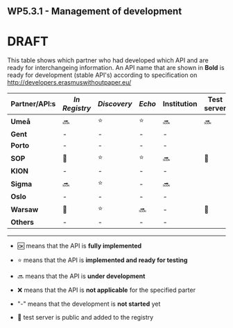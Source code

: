 ## WP5.3.1 - Management of development 

# DRAFT

This table shows which partner who had developed which API and are ready for interchangeing information. An API name that are shown in **Bold** is ready for development (stable API's) according to specification on http://developers.erasmuswithoutpaper.eu/



| Partner/API:s | *In Registry* | *Discovery* | *Echo* | **Institution** | Test server |             Comment             |
| ------------- | -----------   | ----------- | ------ | --------------- | ----------- | ------------------------------- |
| **Umeå**      | :soon:        | :star:      | :star: | :soon:          | :soon:      |                                 |
| **Gent**      |     -         |   -         | -      |    -            |             |                                 |
| **Porto**     |     -         |   -         | -      |    -            |             |                                 |
| **SOP**       | :link:        | :star:      | :star: | :soon:          | :link:      |                                 |
| **KION**      |     -         |   -         | -      |    -            |             |                                 |
| **Sigma**     | :soon:        | :star:      | -      | :soon:          |             |                                 |
| **Oslo**      |     -         |   -         | -      |    -            |             |                                 |
| **Warsaw**    | :link:        | :star:      | :soon: |    -            | :link:      |                                 |
| **Others**    |     -         |   -         | -      |    -            |             |                                 |

---
* :ok: means that the API is **fully implemented**
* :star: means that the API is **implemented and ready for testing**
* :soon: means that the API is **under development**
* :x: means that the API is **not applicable** for the specified parter 
* "-" means that the development is **not started** yet

* :link: test server is public and added to the registry 
